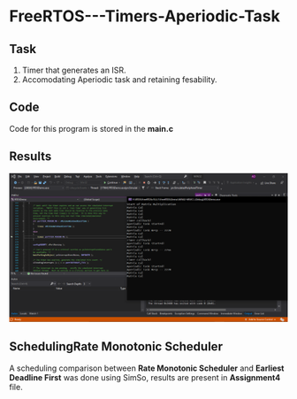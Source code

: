# FreeRTOS---Timers-Aperiodic-Task

## Task 

1. Timer that generates an ISR.
2. Accomodating Aperiodic task and retaining fesability.

## Code 

Code for this program is stored in the **main.c**

## Results


![Result](https://github.com/adolfdcosta91/FreeRTOS---Timers-Aperiodic-Task/blob/master/ScreenShot/screenshot.png)


## SchedulingRate Monotonic Scheduler

A scheduling comparison between **Rate Monotonic Scheduler** and **Earliest Deadline First** was done using SimSo, results are present in  **Assignment4** file. 
